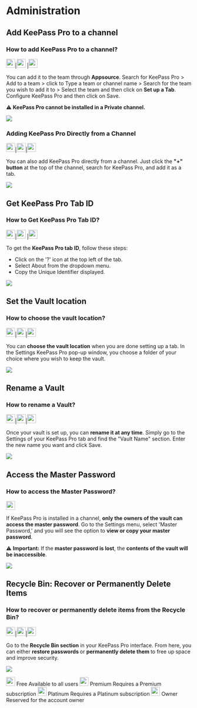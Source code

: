 # Administration

## Add KeePass Pro to a channel
### How to add KeePass Pro to a channel?
<img src="/assets/img/teams-pro/keepass-pro/free-crown.svg" width="24" height="24">|<img src="/assets/img/teams-pro/keepass-pro/premium-crown.svg" width="24" height="24">
|<img src="/assets/img/teams-pro/keepass-pro/platinum-crown.svg" width="24" height="24">


You can add it to the team through <b>Appsource</b>. Search for KeePass Pro > Add to a team > click to Type a team or channel name > Search for the team you wish to add it to > Select the team and then click on <b>Set up a Tab</b>. Configure KeePass Pro and then click on Save.

⚠️ <b>KeePass Pro cannot be installed in a Private channel.</b>
<div class="intercom-container"><img src="/assets/img/teams-pro/keepass-pro/section-keepass_add-to-a-channel.png"></div><p class="no-margin"></p>

### Adding KeePass Pro Directly from a Channel
 <img src="/assets/img/teams-pro/keepass-pro/free-crown.svg" width="24" height="24">|<img src="/assets/img/teams-pro/keepass-pro/premium-crown.svg" width="24" height="24">|<img src="/assets/img/teams-pro/keepass-pro/platinum-crown.svg" width="24" height="24">


You can also add KeePass Pro directly from a channel. Just click the <b>"+" button </b>at the top of the channel, search for KeePass Pro, and add it as a tab.
<div class="intercom-container"><img src="/assets/img/teams-pro/keepass-pro/section-keepass_add-to-a-channel2.png"></div><p class="no-margin"></p>

## Get KeePass Pro Tab ID
### How to Get KeePass Pro Tab ID?
<img src="/assets/img/teams-pro/keepass-pro/free-crown.svg" width="24" height="24">|<img src="/assets/img/teams-pro/keepass-pro/premium-crown.svg" width="24" height="24">
|<img src="/assets/img/teams-pro/keepass-pro/platinum-crown.svg" width="24" height="24">

To get the <b>KeePass Pro tab ID</b>, follow these steps:

* Click on the '?' icon at the top left of the tab.
* Select About from the dropdown menu.
* Copy the Unique Identifier displayed.

<div class="intercom-container"><img src="/assets/img/teams-pro/keepass-pro/section-keepass_unique-id.png"></div><p class="no-margin"></p>

## Set the Vault location
### How to choose the vault location?
 <img src="/assets/img/teams-pro/keepass-pro/free-crown.svg" width="24" height="24">|<img src="/assets/img/teams-pro/keepass-pro/premium-crown.svg" width="24" height="24">|<img src="/assets/img/teams-pro/keepass-pro/platinum-crown.svg" width="24" height="24">


You can<b> choose the vault location</b> when you are done setting up a tab. In the Settings KeePass Pro pop-up window, you choose a folder of your choice where you wish to keep the vault.
<div class="intercom-container"><img src="/assets/img/teams-pro/keepass-pro/section-keepass_vault-location.png"></div><p class="no-margin"></p>

## Rename a Vault
### How to rename a Vault?
 <img src="/assets/img/teams-pro/keepass-pro/free-crown.svg" width="24" height="24">|<img src="/assets/img/teams-pro/keepass-pro/premium-crown.svg" width="24" height="24">|<img src="/assets/img/teams-pro/keepass-pro/platinum-crown.svg" width="24" height="24">


Once your vault is set up, you can <b>rename it at any time</b>. Simply go to the Settings of your KeePass Pro tab and find the "Vault Name" section. Enter the new name you want and click Save.
<div class="intercom-container"><img src="/assets/img/teams-pro/keepass-pro/section-keepass_rename-vault.png"></div><p class="no-margin"></p>

## Access the Master Password
### How to access the Master Password?
<img src="/assets/img/teams-pro/keepass-pro/owner-crown.svg" width="24" height="24">

If KeePass Pro is installed in a channel, <b>only the owners of the vault can access the master password</b>. Go to the Settings menu, select 'Master Password,' and you will see the option to <b>view or copy your master password</b>.

⚠️ <b>Important:</b> If the <b>master password is lost</b>, the <b>contents of the vault will be inaccessible</b>.
<div class="intercom-container"><img src="/assets/img/teams-pro/keepass-pro/section-keepass_master-password.png"></div><p class="no-margin"></p>

## Recycle Bin: Recover or Permanently Delete Items
### How to recover or permanently delete items from the Recycle Bin?
 <img src="/assets/img/teams-pro/keepass-pro/free-crown.svg" width="24" height="24">|<img src="/assets/img/teams-pro/keepass-pro/premium-crown.svg" width="24" height="24">|<img src="/assets/img/teams-pro/keepass-pro/platinum-crown.svg" width="24" height="24">

Go to the <b>Recycle Bin section</b> in your KeePass Pro interface. From here, you can either <b>restore passwords </b>or <b>permanently delete them </b>to free up space and improve security.
<div class="intercom-container"><img src="/assets/img/teams-pro/keepass-pro/section-keepass_recycle-bin.png"></div><p class="no-margin"></p>


 <tr>
      <td><img src="/assets/img/teams-pro/keepass-pro/free-crown.svg" width="24" height="24"></td>
      <td>Free</td>
      <td>Available to all users</td>
    </tr>
    <tr>
      <td><img src="/assets/img/teams-pro/keepass-pro/premium-crown.svg" width="24" height="24"></td>
      <td>Premium</td>
      <td>Requires a Premium subscription</td>
    </tr>
    <tr>
      <td><img src="/assets/img/teams-pro/keepass-pro/platinum-crown.svg" width="24" height="24"></td>
      <td>Platinum</td>
      <td>Requires a Platinum subscription</td>
    </tr>
    <tr>
      <td><img src="/assets/img/teams-pro/keepass-pro/owner-crown.svg" width="24" height="24"></td></td>
      <td>Owner</td>
      <td>Reserved for the account owner</td>
    </tr>
<Intercom />
<Hubspot />
<Clarity />
<GoogleAnalytics />

